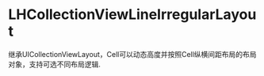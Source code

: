 # LHCollectionViewLineIrregularLayout
继承UICollectionViewLayout，Cell可以动态高度并按照Cell纵横间距布局的布局对象，支持可选不同布局逻辑.

